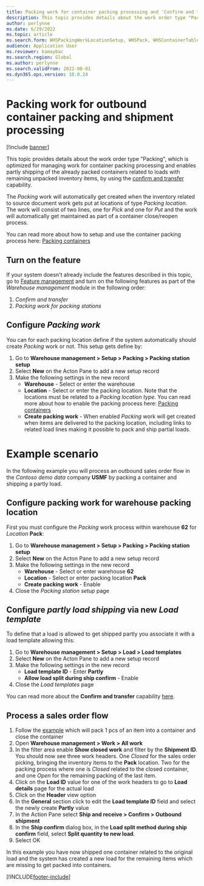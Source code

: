 ```yaml
---
title: Packing work for container packing processing and 'Confirm and transfer"
description: This topic provides details about the work order type "Packing", which is optimized for managing work for container packing processing and enables the capability of using 'Confirm and transfer' for the outbound shipment confirmation for shipments associated with containers. Packing work orders store links to each related load line, which enable workers to pack and ship partial loads. For locations configured to use this feature, the system will generate a new packing work order each time items are delivered to a packing station.
author: perlynne
ms.date: 6/29/2022
ms.topic: article
ms.search.form: WHSPackingWorkLocationSetup, WHSPack, WHSContainerTable
audience: Application User
ms.reviewer: kamaybac
ms.search.region: Global
ms.author: perlynne
ms.search.validFrom: 2022-08-01
ms.dyn365.ops.version: 10.0.24
---
```


# Packing work for outbound container packing and shipment processing

[!include [banner](../../includes/banner.md)]

This topic provides details about the work order type "Packing", which is optimized for managing work for container packing processing and enables partly shipping of the already packed containers related to loads with remaining unpacked inventory items, by using the [confirm and transfer](Confirm-and-transfer.md) capability.

The *Packing* work will automatically get created when the inventory related to source document work gets put at locations of type *Packing location*. The work will consist of two lines, one for *Pick* and one for *Put* and the work will automatically get maintained as part of a container close/reopen process.

You can read more about how to setup and use the container packing process here: [Packing containers](packing-containers.md) <!-- UPDATE!!! -->

## Turn on the feature

If your system doesn't already include the features described in this topic, go to [Feature management](../../fin-ops-core/fin-ops/get-started/feature-management/feature-management-overview.md) and turn on the following features as part of the *Warehouse management* module in the following order:

1. *Confirm and transfer*
1. *Packing work for packing stations*

## Configure *Packing work*

You can for each packing location define if the system automatically should create *Packing* work or not. This setup gets define by:

 1. Go to **Warehouse management > Setup > Packing > Packing station setup**
 1. Select **New** on the Acton Pane to add a new setup record
 1. Make the following settings in the new record
    - **Warehouse** - Select or enter the warehouse
    - **Location** - Select or enter the packing location. Note that the locations must be related to a *Packing location type*. You can read more about how to enable the packing process here: [Packing containers](packing-containers.md) <!-- UPDATE!!! -->
    - **Create packing work** - When enabled *Packing* work will get created when items are delivered to the packing location, including links to related load lines making it possible to pack and ship partial loads.



# Example scenario

In the following example you will process an outbound sales order flow in the *Contoso demo data* company **USMF** by packing a container and shipping a partly load.

## Configure packing work for warehouse packing location

First you must configure the *Packing* work process within warehouse **62** for *Location* **Pack**:

 1. Go to **Warehouse management > Setup > Packing > Packing station setup**
 1. Select **New** on the Acton Pane to add a new setup record
 1. Make the following settings in the new record
    - **Warehouse** - Select or enter warehouse **62**
    - **Location** - Select or enter packing location **Pack**
    - **Create packing work** - Enable
 1. Close the *Packing station setup* page


## Configure *partly load shipping* via new *Load template*

To define that a load is allowed to get shipped partly you associate it with a load template allowing this:

1. Go to **Warehouse management > Setup > Load > Load templates**
1. Select **New** on the Acton Pane to add a new setup record
1. Make the following settings in the new record
    - **Load template ID** - Enter **Partly**
    - **Allow load split during ship confirm** - Enable
1. Close the *Load templates* page

You can read more about the **Confirm and transfer** capability [here](Confirm-and-transfer.md).

## Process a sales order flow

1. Follow the [example](packing-containers.md) <!-- Link to Example scenario section around line 230 in Packing-containers.md -->  which will pack 1 pcs of an item into a container and close the container
1. Open **Warehouse management > Work > All work**
1. In the filter area enable **Show closed work** and filter by the **Shipment ID**. You should now see three work headers. One *Closed* for the sales order picking, bringing the inventory items to the **Pack** location. Two for the packing process where one is *Closed* related to the closed container, and one *Open* for the remaining packing of the last item.
1. Click on the **Load ID** value for one of the work headers to go to **Load details** page for the actual load
1. Click on the **Header** view option
1. In the **General** section click to edit the **Load template ID** field and select the newly create **Partly** value
1. In the Action Pane select **Ship and receive > Confirm > Outbound shipment**
1. In the **Ship confirm** dialog box, in the **Load split method during ship confirm** field, select **Split quantity to new load**.
1. Select OK

In this example you have now shipped one container related to the original load and the system has created a new load for the remaining items which are missing to get packed into containers.


<!-- Update existing scenario to only pack 1 pcs of of the two in Packing-containers.md 

1. In the **PACK ITEM** section keep **Quantity** field equal to "1.00" and lookup and select *Item number* **A0001** in the **Identifier** field. You should now have packed 1 out of the 2 pcs of item *A0001*.

Delete:  All the items for the shipment has now been packed into containers -->

[!INCLUDE[footer-include](../../includes/footer-banner.md)]